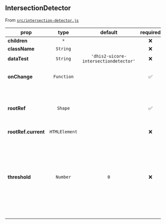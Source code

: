 ## IntersectionDetector

From [`src/intersection-detector.js`](./src/intersection-detector.js)

| prop                |     type      |                default                |      required      | description                                                                                                                                                                                                                                                                                     |
| ------------------- | :-----------: | :-----------------------------------: | :----------------: | ----------------------------------------------------------------------------------------------------------------------------------------------------------------------------------------------------------------------------------------------------------------------------------------------- |
| **children**        |      `*`      |                                       |        :x:         |
| **className**       |   `String`    |                                       |        :x:         |
| **dataTest**        |   `String`    | `'dhis2-uicore-intersectiondetector'` |        :x:         |
| **onChange**        |  `Function`   |                                       | :white_check_mark: | Called with signature `({ isIntersecting: bool })`                                                                                                                                                                                                                                              |
| **rootRef**         |    `Shape`    |                                       | :white_check_mark: | React ref on other component to detect intersections with                                                                                                                                                                                                                                       |
| **rootRef.current** | `HTMLElement` |                                       |        :x:         |
| **threshold**       |   `Number`    |                  `0`                  |        :x:         | The [threshold](https://developer.mozilla.org/en-US/docs/Web/API/Intersection_Observer_API#Intersection_observer_options) value: a value from 0.0 to 1.0 that controls the point at which an intersecting component is considered 'intersected' or 'visible' and the onChange callback triggers |
